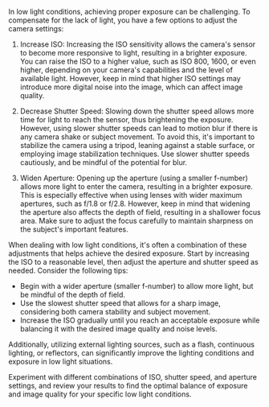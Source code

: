 In low light conditions, achieving proper exposure can be challenging. To compensate for the lack of light, you have a few options to adjust the camera settings:

1. Increase ISO: Increasing the ISO sensitivity allows the camera's sensor to become more responsive to light, resulting in a brighter exposure. You can raise the ISO to a higher value, such as ISO 800, 1600, or even higher, depending on your camera's capabilities and the level of available light. However, keep in mind that higher ISO settings may introduce more digital noise into the image, which can affect image quality.

2. Decrease Shutter Speed: Slowing down the shutter speed allows more time for light to reach the sensor, thus brightening the exposure. However, using slower shutter speeds can lead to motion blur if there is any camera shake or subject movement. To avoid this, it's important to stabilize the camera using a tripod, leaning against a stable surface, or employing image stabilization techniques. Use slower shutter speeds cautiously, and be mindful of the potential for blur.

3. Widen Aperture: Opening up the aperture (using a smaller f-number) allows more light to enter the camera, resulting in a brighter exposure. This is especially effective when using lenses with wider maximum apertures, such as f/1.8 or f/2.8. However, keep in mind that widening the aperture also affects the depth of field, resulting in a shallower focus area. Make sure to adjust the focus carefully to maintain sharpness on the subject's important features.

When dealing with low light conditions, it's often a combination of these adjustments that helps achieve the desired exposure. Start by increasing the ISO to a reasonable level, then adjust the aperture and shutter speed as needed. Consider the following tips:

- Begin with a wider aperture (smaller f-number) to allow more light, but be mindful of the depth of field.
- Use the slowest shutter speed that allows for a sharp image, considering both camera stability and subject movement.
- Increase the ISO gradually until you reach an acceptable exposure while balancing it with the desired image quality and noise levels.

Additionally, utilizing external lighting sources, such as a flash, continuous lighting, or reflectors, can significantly improve the lighting conditions and exposure in low light situations.

Experiment with different combinations of ISO, shutter speed, and aperture settings, and review your results to find the optimal balance of exposure and image quality for your specific low light conditions.